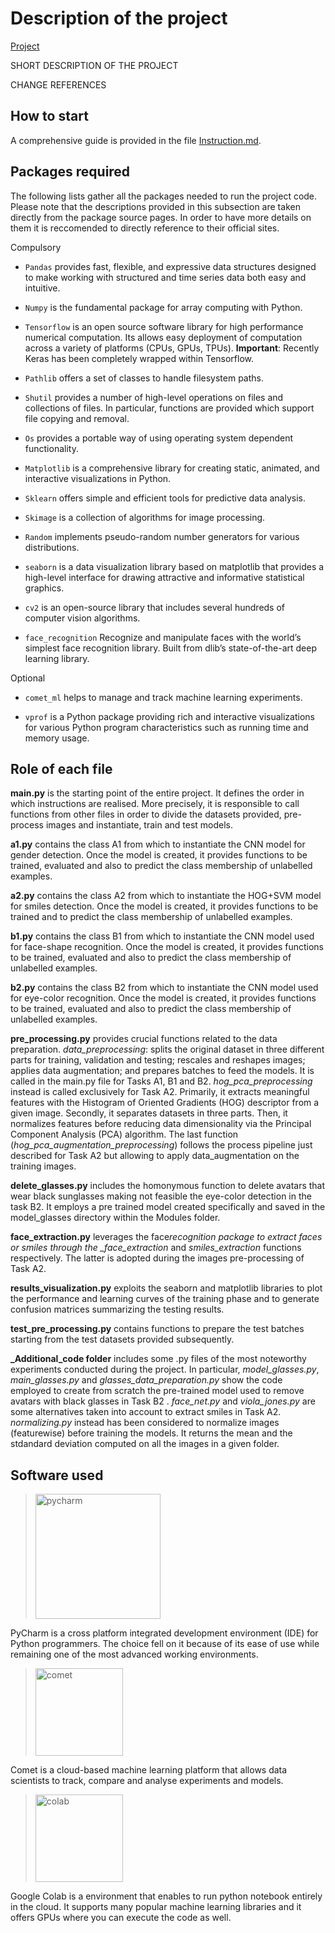 # Description of the project

[Project](https://github.com/EdoardoGruppi/AMLS_assignment20_21.git)

SHORT DESCRIPTION OF THE PROJECT

CHANGE REFERENCES

## How to start

A comprehensive guide is provided in the file [Instruction.md](https://github.com/EdoardoGruppi/AMLS_assignment20_21/blob/main/Instructions.md).

## Packages required

The following lists gather all the packages needed to run the project code.
Please note that the descriptions provided in this subsection are taken directly from the package source pages. In order to have more details on them it is reccomended to directly reference to their official sites.

Compulsory

- `Pandas` provides fast, flexible, and expressive data structures designed to make working with structured and time series data both easy and intuitive.

- `Numpy` is the fundamental package for array computing with Python.

- `Tensorflow` is an open source software library for high performance numerical computation. Its allows easy deployment of computation across a variety of platforms (CPUs, GPUs, TPUs). **Important**: Recently Keras has been completely wrapped within Tensorflow.

- `Pathlib` offers a set of classes to handle filesystem paths.

- `Shutil` provides a number of high-level operations on files and collections of files. In particular, functions are provided which support file copying and removal.

- `Os` provides a portable way of using operating system dependent functionality.

- `Matplotlib` is a comprehensive library for creating static, animated, and interactive visualizations in Python.

- `Sklearn` offers simple and efficient tools for predictive data analysis.

- `Skimage` is a collection of algorithms for image processing.

- `Random` implements pseudo-random number generators for various distributions.

- `seaborn` is a data visualization library based on matplotlib that provides a high-level interface for drawing attractive and informative statistical graphics.

- `cv2` is an open-source library that includes several hundreds of computer vision algorithms.

- `face_recognition` Recognize and manipulate faces with the world’s simplest face recognition library. Built from dlib’s state-of-the-art deep learning library.

Optional

- `comet_ml` helps to manage and track machine learning experiments.

- `vprof` is a Python package providing rich and interactive visualizations for various Python program characteristics such as running time and memory usage.

## Role of each file

**main.py** is the starting point of the entire project. It defines the order in which instructions are realised. More precisely, it is responsible to call functions from other files in order to divide the datasets provided, pre-process images and instantiate, train and test models.

**a1.py** contains the class A1 from which to instantiate the CNN model for gender detection. Once the model is created, it provides functions to be trained, evaluated and also to predict the class membership of unlabelled examples.

**a2.py** contains the class A2 from which to instantiate the HOG+SVM model for smiles detection. Once the model is created, it provides functions to be trained and to predict the class membership of unlabelled examples.

**b1.py** contains the class B1 from which to instantiate the CNN model used for face-shape recognition. Once the model is created, it provides functions to be trained, evaluated and also to predict the class membership of unlabelled examples.

**b2.py** contains the class B2 from which to instantiate the CNN model used for eye-color recognition. Once the model is created, it provides functions to be trained, evaluated and also to predict the class membership of unlabelled examples.

**pre_processing.py** provides crucial functions related to the data preparation. _data_preprocessing_: splits the original dataset in three different parts for training, validation and testing; rescales and reshapes images; applies data augmentation; and prepares batches to feed the models. It is called in the main.py file for Tasks A1, B1 and B2. _hog_pca_preprocessing_ instead is called exclusively for Task A2. Primarily, it extracts meaningful features with the Histogram of Oriented Gradients (HOG) descriptor from a given image. Secondly, it separates datasets in three parts. Then, it normalizes features before reducing data dimensionality via the Principal Component Analysis (PCA) algorithm. The last function (_hog_pca_augmentation_preprocessing_) follows the process pipeline just described for Task A2 but allowing to apply data_augmentation on the training images.

**delete_glasses.py** includes the homonymous function to delete avatars that wear black sunglasses making not feasible the eye-color detection in the task B2. It employs a pre trained model created specifically and saved in the model_glasses directory within the Modules folder.

**face_extraction.py** leverages the face*recognition package to extract faces or smiles through the \_face_extraction* and _smiles_extraction_ functions respectively. The latter is adopted during the images pre-processing of Task A2.

**results_visualization.py** exploits the seaborn and matplotlib libraries to plot the performance and learning curves of the training phase and to generate confusion matrices summarizing the testing results.

**test_pre_processing.py** contains functions to prepare the test batches starting from the test datasets provided subsequently.

**\_Additional_code folder** includes some .py files of the most noteworthy experiments conducted during the project. In particular, _model_glasses.py_, _main_glasses.py_ and _glasses_data_preparation.py_ show the code employed to create from scratch the pre-trained model used to remove avatars with black glasses in Task B2 . _face_net.py_ and _viola_jones.py_ are some alternatives taken into account to extract smiles in Task A2. _normalizing.py_ instead has been considered to normalize images (featurewise) before training the models. It returns the mean and the stdandard deviation computed on all the images in a given folder.

## Software used

> <img src="https://financesonline.com/uploads/2019/08/PyCharm_Logo1.png" width="200" alt="pycharm">

PyCharm is a cross platform integrated development environment (IDE) for Python programmers. The choice
fell on it because of its ease of use while remaining one of the most advanced working environments.

> <img src="https://camo.githubusercontent.com/9e56fd69605928b657fcc0996cebf32d5bb73c46/68747470733a2f2f7777772e636f6d65742e6d6c2f696d616765732f6c6f676f5f636f6d65745f6c696768742e706e67" width="140" alt="comet">

Comet is a cloud-based machine learning platform that allows data scientists to track, compare and
analyse experiments and models.

> <img src="https://cdn-images-1.medium.com/max/1200/1*Lad06lrjlU9UZgSTHUoyfA.png" width="140" alt="colab">

Google Colab is a environment that enables to run python notebook entirely in the cloud. It supports many
popular machine learning libraries and it offers GPUs where you can execute the code as well.

<!---
## References

```
@article{citation-example,
  title={Image-to-Image Translation},
  author={Isola, Phillip and Zhu, Jun-Yan and Zhou, Tinghui and Efros, Alexei A},
  journal={CVPR},
  year={2017}
}
```
--->
